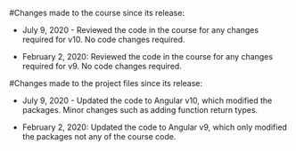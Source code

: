 #Changes made to the course since its release:
- July 9, 2020 - Reviewed the code in the course for any changes required for v10. No code changes required.

- February 2, 2020: Reviewed the code in the course for any changes required for v9. No code changes required.

#Changes made to the project files since its release:
- July 9, 2020 - Updated the code to Angular v10, which modified the packages. Minor changes such as adding function return types.

- February 2, 2020: Updated the code to Angular v9, which only modified the packages not any of the course code.
